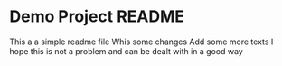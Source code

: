 # Demo Project README

This a a simple readme file
Whis some changes
Add some more texts
I hope this is not a problem and can be dealt with in a good way